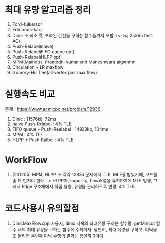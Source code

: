 # 최대 유량 알고리즘 정리
1. Ford-fulkerson
2. Edmonds-karp
3. Dinic -> 최소 컷, 포화된 간선들 구하는 함수들까지 포함. (<-boj 25365 test. AC)
4. Push-Relabel(naive)
5. Push-Relabel(FIFO queue opt)
6. Push-Relabel(HLPP opt)
7. MPM(Malhotra, Pramodh-Kumar and Maheshwari) algorithm
8. Circulation + LR maxflow
9. Gomory-Hu Tree(all vertex pair max flow) 

# 실행속도 비교
문제 : https://www.acmicpc.net/problem/12936
1. Dinic : 11576kb, 72ms
2. naive Push-Relabel : 4% TLE
3. FIFO queue + Push-Realabel : 14908kb, 104ms
4. MPM : 4% TLE
5. HLPP + Push-Ralbel : 4% TLE

# WorkFlow #
1. (231205) MPM, HLPP -> 각각 12936 문제에서 TLE, MLE를 받았기에, 코드를 좀 더 만져야 한다. -> HLPP가, capacity, flow배열을 유지하기에 MLE 발생, 그래서 Edge 구조체에서 직접 용량, 유량을 관리하도록 변경. 4% TLE. 

# 코드사용시 유의할점 #
1. DinicMaxFlow.cpp 사용시, dinic 자체의 최대유량 구하는 함수랑, getMincut 함수 내의 최대 유량을 구하는 함수에 주의하자. 당연히, 최대 유량을 구하고, 디닉을 또 돌리면 두번째 디닉 수행의 결과는 당연히 0이다. 
